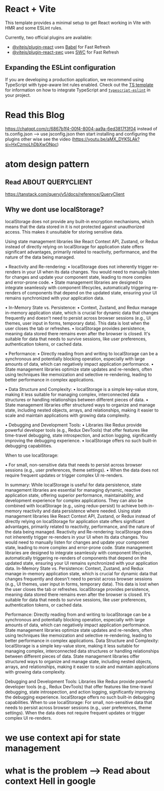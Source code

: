 # React + Vite

This template provides a minimal setup to get React working in Vite with HMR and some ESLint rules.

Currently, two official plugins are available:

- [@vitejs/plugin-react](https://github.com/vitejs/vite-plugin-react/blob/main/packages/plugin-react) uses [Babel](https://babeljs.io/) for Fast Refresh
- [@vitejs/plugin-react-swc](https://github.com/vitejs/vite-plugin-react/blob/main/packages/plugin-react-swc) uses [SWC](https://swc.rs/) for Fast Refresh

## Expanding the ESLint configuration

If you are developing a production application, we recommend using TypeScript with type-aware lint rules enabled. Check out the [TS template](https://github.com/vitejs/vite/tree/main/packages/create-vite/template-react-ts) for information on how to integrate TypeScript and [`typescript-eslint`](https://typescript-eslint.io) in your project.

# Read this Blog

https://chatgpt.com/c/6867b1f4-00f4-8004-aa9a-6ed3817f3f04
instead of ts.config.json --> use jsconfig.json
then start installing and configuring the plugins
other wise see the video
(https://youtu.be/aMX_DYK5LAk?si=HxCzmoLhDbXwONpc)

# atom design pattern


<!--  -->

## Read ABOUT QUERYCLIENT

https://tanstack.com/query/v5/docs/reference/QueryClient

## Why we dont use localStorage?

localStorage does not provide any built-in encryption mechanisms, which means that the data stored in it is not protected against unauthorized access. This makes it unsuitable for storing sensitive data.

Using state management libraries like React Context API, Zustand, or Redux instead of directly relying on localStorage for application state offers significant advantages, primarily related to reactivity, performance, and the nature of the data being managed.

• Reactivity and Re-rendering:
• localStorage does not inherently trigger re-renders in your UI when its data changes. You would need to manually listen for changes and update your component state, leading to more complex and error-prone code.
• State management libraries are designed to integrate seamlessly with component lifecycles, automatically triggering re-renders of components that depend on the updated state, ensuring your UI remains synchronized with your application data.

• In-Memory State vs. Persistence:
• Context, Zustand, and Redux manage in-memory application state, which is crucial for dynamic data that changes frequently and doesn't need to persist across browser sessions (e.g., UI themes, user input in forms, temporary data). This data is lost when the user closes the tab or refreshes.
• localStorage provides persistence, meaning data stored there remains even after the browser is closed. It's suitable for data that needs to survive sessions, like user preferences, authentication tokens, or cached data.

• Performance:
• Directly reading from and writing to localStorage can be a synchronous and potentially blocking operation, especially with large amounts of data, which can negatively impact application performance.
• State management libraries optimize state updates and re-renders, often using techniques like memoization and selective re-rendering, leading to better performance in complex applications.

• Data Structure and Complexity:
• localStorage is a simple key-value store, making it less suitable for managing complex, interconnected data structures or handling relationships between different pieces of data.
• State management libraries offer structured ways to organize and manage state, including nested objects, arrays, and relationships, making it easier to scale and maintain applications with growing data complexity.

• Debugging and Development Tools:
• Libraries like Redux provide powerful developer tools (e.g., Redux DevTools) that offer features like time-travel debugging, state introspection, and action logging, significantly improving the debugging experience.
• localStorage offers no such built-in debugging capabilities.

When to use localStorage:

• For small, non-sensitive data that needs to persist across browser sessions (e.g., user preferences, theme settings).
• When the data does not require frequent updates or trigger complex UI re-renders.

In summary: While localStorage is useful for data persistence, state management libraries are essential for managing dynamic, reactive application state, offering superior performance, maintainability, and development experience for complex applications. They can also be combined with localStorage (e.g., using redux-persist) to achieve both in-memory reactivity and data persistence where needed.
Using state management libraries like React Context API, Zustand, or Redux instead of directly relying on localStorage for application state offers significant advantages, primarily related to reactivity, performance, and the nature of the data being managed.
Reactivity and Re-rendering:
localStorage does not inherently trigger re-renders in your UI when its data changes. You would need to manually listen for changes and update your component state, leading to more complex and error-prone code.
State management libraries are designed to integrate seamlessly with component lifecycles, automatically triggering re-renders of components that depend on the updated state, ensuring your UI remains synchronized with your application data.
In-Memory State vs. Persistence:
Context, Zustand, and Redux manage in-memory application state, which is crucial for dynamic data that changes frequently and doesn't need to persist across browser sessions (e.g., UI themes, user input in forms, temporary data). This data is lost when the user closes the tab or refreshes.
localStorage provides persistence, meaning data stored there remains even after the browser is closed. It's suitable for data that needs to survive sessions, like user preferences, authentication tokens, or cached data.

Performance:
Directly reading from and writing to localStorage can be a synchronous and potentially blocking operation, especially with large amounts of data, which can negatively impact application performance.
State management libraries optimize state updates and re-renders, often using techniques like memoization and selective re-rendering, leading to better performance in complex applications.
Data Structure and Complexity:
localStorage is a simple key-value store, making it less suitable for managing complex, interconnected data structures or handling relationships between different pieces of data.
State management libraries offer structured ways to organize and manage state, including nested objects, arrays, and relationships, making it easier to scale and maintain applications with growing data complexity.

Debugging and Development Tools:
Libraries like Redux provide powerful developer tools (e.g., Redux DevTools) that offer features like time-travel debugging, state introspection, and action logging, significantly improving the debugging experience.
localStorage offers no such built-in debugging capabilities.
When to use localStorage:
For small, non-sensitive data that needs to persist across browser sessions (e.g., user preferences, theme settings).
When the data does not require frequent updates or trigger complex UI re-renders.

# we use context api for state management

# what is the problem --> Read about context Hell in google

